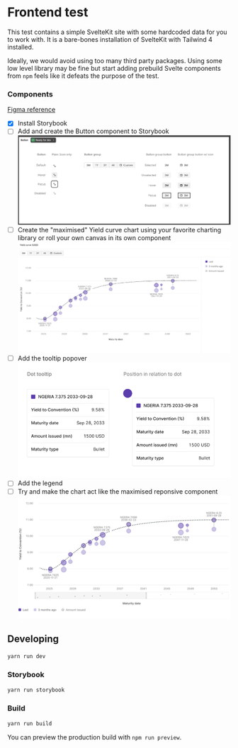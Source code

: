 # Frontend test

This test contains a simple SvelteKit site with some hardcoded data for you to work with. It is a bare-bones installation of SvelteKit with Tailwind 4 installed.

Ideally, we would avoid using too many third party packages. Using some low level library may be fine but start adding prebuild Svelte components from `npm` feels like it defeats the purpose of the test.

### Components

[Figma reference](https://www.figma.com/design/5a0QotFrGIVCyVjt4QbnVj/Tellimer-frontend-test?node-id=2004-57902&t=NU61aaTYiXcfC2KT-11 )

- [x] Install Storybook
- [ ] Add and create the Button component to Storybook
  ![chart](/button.png)
- [ ] Create the "maximised" Yield curve chart using your favorite charting library or roll your own canvas in its own component
  ![chart](/chart.png)
- [ ] Add the tooltip popover
  ![chart](/tooltip.png)
- [ ] Add the legend
- [ ] Try and make the chart act like the maximised reponsive component
  ![chart](/responsive.png)

## Developing

```bash
yarn run dev
```

### Storybook
```bash
yarn run storybook
```

### Build
```bash
yarn run build
```

You can preview the production build with `npm run preview`.
